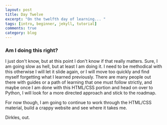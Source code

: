 ```yaml
---
layout: post
title: Day Twelve
excerpt: "On the twelfth day of learning... "
tags: [intro, beginner, jekyll, tutorial]
comments: true
category: blog
---
```


### Am I doing this right?

I just don't know, but at this point I don't know if that really matters. Sure, I am going slow as hell, but at least I am doing it. I need to be methodical with this otherwise I will let it slide again, or I will move too quickly and find myself forgetting what I learned previously. There are many people out there with guides or a path of learning that one must follow strictly, and maybe once I am done with this HTML/CSS portion and head on over to Python, I will look for a more directed approach and stick to the roadmap.

For now though, I am going to continue to work through the HTML/CSS material, build a crappy website and see where it takes me.

Dirkles, out.  

